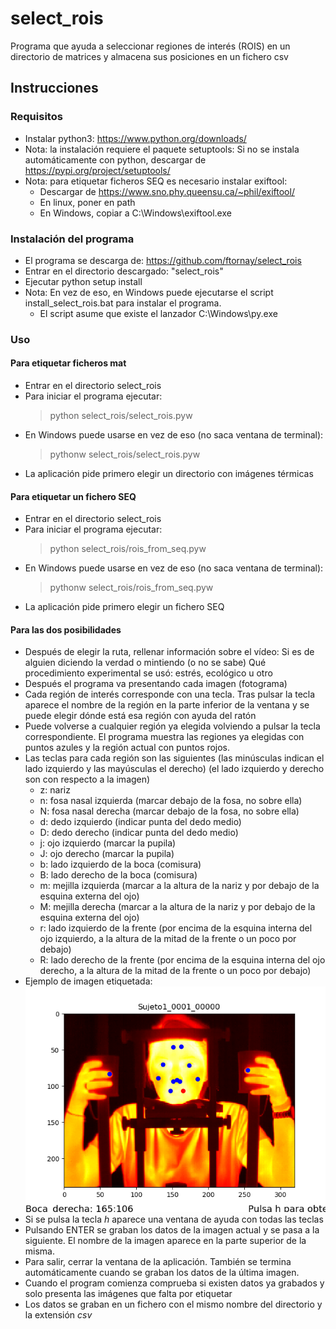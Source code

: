 # select_rois
Programa que ayuda a seleccionar regiones de interés (ROIS) en un directorio
de matrices y almacena sus posiciones en un fichero csv
## Instrucciones
### Requisitos
- Instalar python3: https://www.python.org/downloads/
- Nota: la instalación requiere el paquete setuptools:
    Si no se instala automáticamente con python, descargar de
    https://pypi.org/project/setuptools/
- Nota: para etiquetar ficheros SEQ es necesario instalar exiftool:
    - Descargar de https://www.sno.phy.queensu.ca/~phil/exiftool/
    - En linux, poner en path
    - En Windows, copiar a C:\Windows\exiftool.exe
### Instalación del programa
- El programa se descarga de: https://github.com/ftornay/select_rois
- Entrar en el directorio descargado: "select_rois"
- Ejecutar python setup install
- Nota: En vez de eso, en Windows puede ejecutarse el script install_select_rois.bat para instalar el programa.
    - El script asume que existe el lanzador C:\Windows\py.exe
### Uso
#### Para etiquetar ficheros mat
- Entrar en el directorio select_rois
- Para iniciar el programa ejecutar:
    > python select_rois/select_rois.pyw
- En Windows puede usarse en vez de eso (no saca ventana de terminal):
    > pythonw select_rois/select_rois.pyw
- La aplicación pide primero elegir un directorio con imágenes térmicas
#### Para etiquetar un fichero SEQ
- Entrar en el directorio select_rois
- Para iniciar el programa ejecutar:
    > python select_rois/rois_from_seq.pyw
- En Windows puede usarse en vez de eso (no saca ventana de terminal):
    > pythonw select_rois/rois_from_seq.pyw
- La aplicación pide primero elegir un fichero SEQ
#### Para las dos posibilidades
- Después de elegir la ruta, rellenar información sobre el vídeo:
    Si es de alguien diciendo la verdad o mintiendo (o no se sabe)
    Qué procedimiento experimental se usó: estrés, ecológico u otro
- Después el programa va presentando cada imagen (fotograma)
- Cada región de interés corresponde con una tecla.
    Tras pulsar la tecla aparece el nombre de la región en la parte inferior de la ventana y se puede elegir dónde está esa región con ayuda del ratón
- Puede volverse a cualquier región ya elegida volviendo a pulsar la tecla correspondiente. El programa muestra las regiones ya elegidas con puntos azules y
la región actual con puntos rojos.
- Las teclas para cada región son las siguientes
(las minúsculas indican el lado izquierdo y las mayúsculas el derecho)
(el lado izquierdo y derecho son con respecto a la imagen)
    - z: nariz
    - n: fosa nasal izquierda (marcar debajo de la fosa, no sobre ella)
    - N: fosa nasal derecha (marcar debajo de la fosa, no sobre ella)
    - d: dedo izquierdo (indicar punta del dedo medio)
    - D: dedo derecho (indicar punta del dedo medio)
    - j: ojo izquierdo (marcar la pupila)
    - J: ojo derecho (marcar la pupila)
    - b: lado izquierdo de la boca (comisura)
    - B: lado derecho de la boca (comisura)
    - m: mejilla izquierda (marcar a la altura de la nariz y por debajo de la esquina externa del ojo)
    - M: mejilla derecha (marcar a la altura de la nariz y por debajo de la esquina externa del ojo)
    - r: lado izquierdo de la frente (por encima de la esquina interna del ojo izquierdo, a la altura de la mitad de la frente o un poco por debajo)
    - R: lado derecho de la frente (por encima de la esquina interna del ojo derecho, a la altura de la mitad de la frente o un poco por debajo)
- Ejemplo de imagen etiquetada:
![ejemplo](https://raw.githubusercontent.com/ftornay/select_rois/master/imagen_marcada.png)
- Si se pulsa la tecla _h_ aparece una ventana de ayuda con todas las teclas
- Pulsando ENTER se graban los datos de la imagen actual y se pasa a la siguiente. El nombre de la imagen aparece en la parte superior de la misma.
- Para salir, cerrar la ventana de la aplicación. También se termina automáticamente cuando se graban los datos de la última imagen.
- Cuando el program comienza comprueba si existen datos ya grabados y solo presenta las imágenes que falta por etiquetar
- Los datos se graban en un fichero con el mismo nombre del directorio y la extensión _csv_

